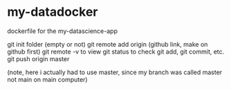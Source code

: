 # my-datadocker

dockerfile for the my-datascience-app

git init folder (empty or not)
git remote add origin (github link, make on github first)
git remote -v to view
git status to check
git add, git commit, etc.
git push origin master

(note, here i actually had to use master, since my branch was called master not main on main computer)
